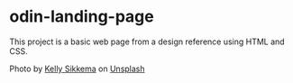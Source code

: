 # odin-landing-page
This project is a basic web page from a design reference using HTML and CSS.

Photo by <a href="https://unsplash.com/@kellysikkema?utm_content=creditCopyText&utm_medium=referral&utm_source=unsplash">Kelly Sikkema</a> on <a href="https://unsplash.com/photos/N3o-leQyFsI?utm_content=creditCopyText&utm_medium=referral&utm_source=unsplash">Unsplash</a>